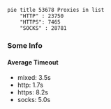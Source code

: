 
```mermaid
pie title 53678 Proxies in list
    "HTTP" : 23750
    "HTTPS": 7465
    "SOCKS" : 28781
```

### Some Info
#### Average Timeout

- mixed: 3.5s
- http: 1.7s
- https: 8.2s
- socks: 5.0s